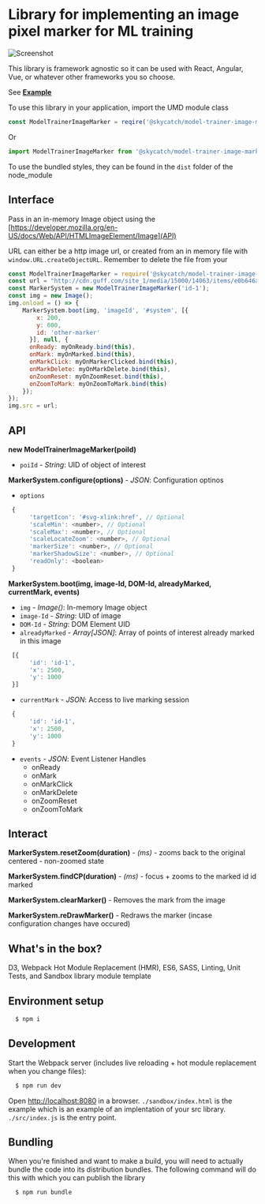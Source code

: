 # Library for implementing an image pixel marker for ML training
 
![Screenshot](https://user-images.githubusercontent.com/4627728/37057857-93ed6242-213d-11e8-8e04-ee61036a4e02.png)

This library is framework agnostic so it can be used with React, Angular, Vue, or whatever other frameworks you so choose.

See **[Example](https://skycatch.github.io/model-trainer-image-marker/sandbox)**

To use this library in your application, import the UMD module class

```javascript
const ModelTrainerImageMarker = reqire('@skycatch/model-trainer-image-marker');
```

Or 

```javascript
import ModelTrainerImageMarker from '@skycatch/model-trainer-image-marker';
```

To use the bundled styles, they can be found in the  `dist` folder of the node_module


## Interface

Pass in an in-memory Image object using the [https://developer.mozilla.org/en-US/docs/Web/API/HTMLImageElement/Image](API)

URL can either be a http image url, or created from an in memory file with `window.URL.createObjectURL`.  Remember to delete the file from your 


```javascript
const ModelTrainerImageMarker = require('@skycatch/model-trainer-image-marker');
const url = "http://cdn.guff.com/site_1/media/15000/14063/items/e0b646a74ca8055620294f11.jpg";
const MarkerSystem = new ModelTrainerImageMarker('id-1');
const img = new Image();
img.onload = () => {
    MarkerSystem.boot(img, 'imageId', '#system', [{
        x: 200,
        y: 600,
        id: 'other-marker'
      }], null, {
      onReady: myOnReady.bind(this),
      onMark: myOnMarked.bind(this),
      onMarkClick: myOnMarkerClicked.bind(this),
      onMarkDelete: myOnMarkDelete.bind(this),
      onZoomReset: myOnZoomReset.bind(this),
      onZoomToMark: myOnZoomToMark.bind(this)
    });
});
img.src = url;
```


## API 

**new ModelTrainerImageMarker(poiId)**

* `poiId` - _String_: UID of object of interest

**MarkerSystem.configure(options)** - _JSON_: Configuration optinos

* `options`

```javascript
 {
      'targetIcon': '#svg-xlink:href', // Optional
      'scaleMin': <number>, // Optional
      'scaleMax': <number>, // Optional
      'scaleLocateZoom': <number>, // Optional
      'markerSize': <number>, // Optional
      'markerShadowSize': <number>, // Optional
      'readOnly': <boolean>
 }
```


**MarkerSystem.boot(img, image-Id, DOM-Id, alreadyMarked, currentMark, events)**

* `img` - _Image()_: In-memory Image object
* `image-Id` - _String_: UID of image
* `DOM-Id` - _String_: DOM Element UID
* `alreadyMarked` - _Array[JSON]_: Array of points of interest already marked in this image

```javascript
 [{
      'id': 'id-1',
      'x': 2500,
      'y': 1000
 }]
```
* `currentMark` - _JSON_: Access to live marking session

```javascript
 {
      'id': 'id-1',
      'x': 2500,
      'y': 1000
 }
```
- `events` - _JSON_: Event Listener Handles
  - onReady
  - onMark
  - onMarkClick
  - onMarkDelete
  - onZoomReset
  - onZoomToMark

## Interact

**MarkerSystem.resetZoom(duration)** - _(ms)_ - zooms back to the original centered - non-zoomed state

**MarkerSystem.findCP(duration)** - _(ms)_ - focus + zooms to the marked id id marked

**MarkerSystem.clearMarker()** - Removes the mark from the image

**MarkerSystem.reDrawMarker()** - Redraws the marker (incase configuration changes have occured)



## What's in the box?

D3, Webpack Hot Module Replacement (HMR), ES6, SASS, Linting, Unit Tests, and Sandbox library module template

## Environment setup 

```sh
  $ npm i
```

## Development

Start the Webpack server (includes live reloading + hot module replacement when you change files):

```sh
  $ npm run dev
```

Open [http://localhost:8080](http://localhost:8080) in a browser.  `./sandbox/index.html` is the example which is an example of an implentation of your src library.
`./src/index.js` is the entry point.

## Bundling 

When you're finished and want to make a build, you will need to actually bundle the code into its distribution bundles.  The following command will do this with which you can publish the library

```sh
  $ npm run bundle
```

